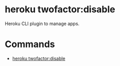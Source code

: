 heroku twofactor:disable
========================

Heroku CLI plugin to manage apps.
# Commands

* [heroku twofactor:disable](#twofactordisable)
